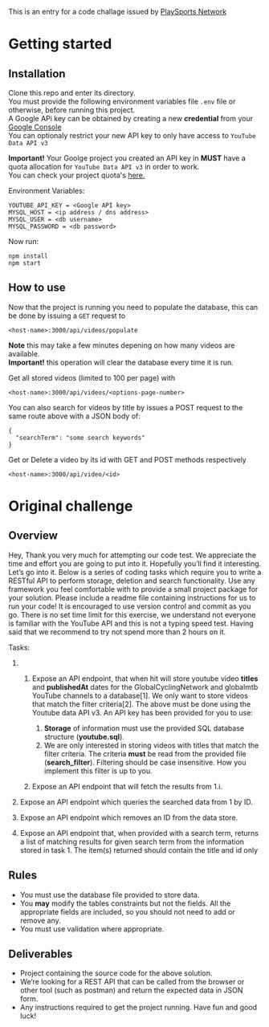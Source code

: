 This is an entry for a code challage issued by [PlaySports Network](https://www.playsportsnetwork.com/)

# Getting started

## Installation

Clone this repo and enter its directory. \
You must provide the following environment variables file `.env` file or otherwise, before running this project.\
A Google APi key can be obtained by creating a new **credential** from your [Google Console](https://console.cloud.google.com/apis/credentials) \
You can optionaly restrict your new API key to only have access to `YouTube Data API v3`

**Important!** Your Goolge project you created an API key in **MUST** have a quota allocation for `YouTube Data API v3` in order to work. \
You can check your project quota's [here.](https://console.cloud.google.com/iam-admin/quotas?project)

Environment Variables:

```
YOUTUBE_API_KEY = <Google API key>
MYSQL_HOST = <ip address / dns address>
MYSQL_USER = <db username>
MYSQL_PASSWORD = <db password>
```

Now run:

```
npm install
npm start
```

## How to use

Now that the project is running you need to populate the database, this can be done by issuing a `GET` request to

```
<host-name>:3000/api/videos/populate
```

**Note** this may take a few minutes depening on how many videos are available. \
**Important!** this operation will clear the database every time it is run.

Get all stored videos (limited to 100 per page) with

```
<host-name>:3000/api/videos/<options-page-number>
```

You can also search for videos by title by issues a POST request to the same route above with a JSON body of:

```
{
  "searchTerm": "some search keywords"
}
```

Get or Delete a video by its id with GET and POST methods respectively

```
<host-name>:3000/api/video/<id>
```

# Original challenge

## Overview

Hey, Thank you very much for attempting our code test. We appreciate the time and effort
you are going to put into it. Hopefully you’ll find it interesting. Let’s go into it.
Below is a series of coding tasks which require you to write a RESTful API to perform
storage, deletion and search functionality.
Use any framework you feel comfortable with to provide a small project package for your
solution. Please include a readme file containing instructions for us to run your code!
It is encouraged to use version control and commit as you go.
There is no set time limit for this exercise, we understand not everyone is familiar with the
YouTube API and this is not a typing speed test. Having said that we recommend to try not
spend more than 2 hours on it.

Tasks:

1. 1. Expose an API endpoint, that when hit will store youtube video **titles** and **publishedAt**
      dates for the GlobalCyclingNetwork and globalmtb YouTube channels to a database[1]. We
      only want to store videos that match the filter criteria[2].
      The above must be done using the Youtube data API v3. An API key has been provided
      for you to use:


      1. **Storage** of information must use the provided SQL database structure (**youtube.sql**).
      2. We are only interested in storing videos with titles that match the filter criteria. The
         criteria **must** be read from the provided file (**search_filter**). Filtering should be case
         insensitive. How you implement this filter is up to you.

    1. Expose an API endpoint that will fetch the results from 1.i.

2. Expose an API endpoint which queries the searched data from 1 by ID.
3. Expose an API endpoint which removes an ID from the data store.
4. Expose an API endpoint that, when provided with a search term, returns a list of matching
   results for given search term from the information stored in task 1. The item(s) returned
   should contain the title and id only

## Rules

- You must use the database file provided to store data.
- You **may** modify the tables constraints but not the fields. All the appropriate fields are
  included, so you should not need to add or remove any.
- You must use validation where appropriate.

## Deliverables

- Project containing the source code for the above solution.
- We’re looking for a REST API that can be called from the browser or other tool (such
  as postman) and return the expected data in JSON form.
- Any instructions required to get the project running.
  Have fun and good luck!
